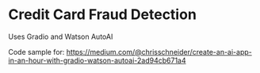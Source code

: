 # Credit Card Fraud Detection

Uses Gradio and Watson AutoAI

Code sample for:
https://medium.com/@chrisschneider/create-an-ai-app-in-an-hour-with-gradio-watson-autoai-2ad94cb671a4
